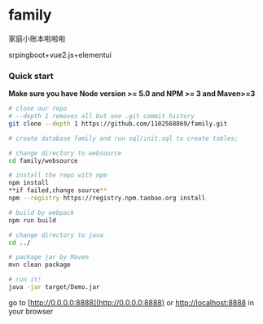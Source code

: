 # family
家庭小账本啦啦啦

srpingboot+vue2.js+elementui

### Quick start
**Make sure you have Node version >= 5.0 and NPM >= 3 and Maven>=3** 

```bash
# clone our repo
# --depth 1 removes all but one .git commit history
git clone --depth 1 https://github.com/1102568869/family.git

# create database family and run sql/init.sql to create tables;

# change directory to websource
cd family/websource

# install the repo with npm
npm install
**if failed,change source**
npm --registry https://registry.npm.taobao.org install

# build by webpack
npm run build

# change directory to java
cd ../

# package jar by Maven
mvn clean package

# run it!
java -jar target/Demo.jar

```
go to [http://0.0.0.0:8888](http://0.0.0.0:8888) or [http://localhost:8888](http://localhost:8888) in your browser

